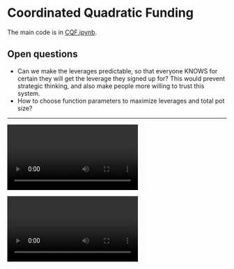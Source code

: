 # Coordinated Quadratic Funding

The main code is in [CQF.ipynb](https://github.com/filyp/coordinated-quadratic-funding/blob/main/CQF.ipynb).

## Open questions

- Can we make the leverages predictable, so that everyone KNOWS for certain they will get the leverage they signed up for? This would prevent strategic thinking, and also make people more willing to trust this system.
- How to choose function parameters to maximize leverages and total pot size?

---------------------------

<!-- <video src="https://raw.githubusercontent.com/filyp/coordinated-quadratic-funding/main/solution_finding.mp4" controls="controls" style="max-width: 730px;" autoplay=true></video>

<video src="https://raw.githubusercontent.com/filyp/coordinated-quadratic-funding/main/leverage.mp4" controls="controls" style="max-width: 730px;" autoplay=true></video> -->


<video src="solution_finding.mp4" controls="controls" style="max-width: 730px;" autoplay=true></video>

<video src="leverage.mp4" controls="controls" style="max-width: 730px;" autoplay=true></video>